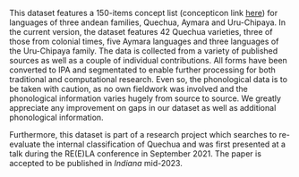 This dataset features a 150-items concept list (concepticon link [here](https://concepticon.clld.org/contributions/Heggarty-2005-150)) for languages of three andean families, Quechua, Aymara and Uru-Chipaya. In the current version, the dataset features 42 Quechua varieties, three of those from colonial times, five Aymara languages and three languages of the Uru-Chipaya family. The data is collected from a variety of published sources as well as a couple of individual contributions. All forms have been converted to IPA and segmentated to enable further processing for both traditional and computational research. Even so, the phonological data is to be taken with caution, as no own fieldwork was involved and the phonological information varies hugely from source to source. We greatly appreciate any improvement on gaps in our dataset as well as additional phonological information.

Furthermore, this dataset is part of a research project which searches to re-evaluate the internal classification of Quechua and was first presented at a talk during the RE(E)LA conference in September 2021. The paper is accepted to be published in _Indiana_ mid-2023.
